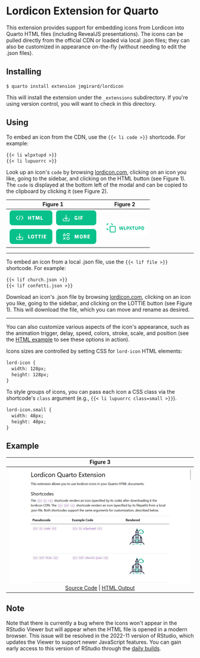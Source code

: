 # Lordicon Extension for Quarto

This extension provides support for embedding icons from Lordicon into Quarto HTML files (including RevealJS presentations). The icons can be pulled directly from the official CDN or loaded via local .json files; they can also be customized in appearance on-the-fly (without needing to edit the .json files).

## Installing

```
$ quarto install extension jmgirard/lordicon
```

This will install the extension under the `_extensions` subdirectory. If you're using version control, you will want to check in this directory.

## Using

To embed an icon from the CDN, use the `{{< li code >}}` shortcode. For example:

```
{{< li wlpxtupd >}}
{{< li lupuorrc >}}
```

Look up an icon's `code` by browsing [lordicon.com](https://lordicon.com/icons), clicking on an icon you like, going to the sidebar, and clicking on the HTML button (see Figure 1). The `code` is displayed at the bottom left of the modal and can be copied to the clipboard by clicking it (see Figure 2).

| Figure 1              | Figure 2           |
|:---------------------:|:------------------:|
| ![](docs/sidebar.png) | ![](docs/code.png) |

---

To embed an icon from a local .json file, use the `{{< lif file >}}` shortcode. For example:

```
{{< lif church.json >}}
{{< lif confetti.json >}}
```

Download an icon's .json file by browsing [lordicon.com](https://lordicon.com/icons), clicking on an icon you like, going to the sidebar, and clicking on the LOTTIE button (see Figure 1). This will download the file, which you can move and rename as desired.

---

You can also customize various aspects of the icon's appearance, such as the animation trigger, delay, speed, colors, stroke, scale, and position (see the [HTML example](https://jmgirard.github.io/lordicon/example.html) to see these options in action). 

Icons sizes are controlled by setting CSS for `lord-icon` HTML elements:

```
lord-icon {
  width: 128px;
  height: 128px;
}
```

To style groups of icons, you can pass each icon a CSS class via the shortcode's `class` argument (e.g., `{{< li lupuorrc class=small >}}`).

```
lord-icon.small {
  width: 48px;
  height: 48px;
}
```

## Example

| Figure 3 | 
|:--------:|
| [![](docs/example.png)](https://jmgirard.github.io/lordicon/example.html)<br />[Source Code](https://github.com/jmgirard/lordicon/blob/main/example.qmd) \| [HTML Output](https://jmgirard.github.io/lordicon/example.html) |

## Note

Note that there is currently a bug where the icons won't appear in the RStudio Viewer but will appear when the HTML file is opened in a modern browser. This issue will be resolved in the 2022-11 version of RStudio, which updates the Viewer to support newer JavaScript features. You can gain early access to this version of RStudio through the [daily builds](https://dailies.rstudio.com/).
